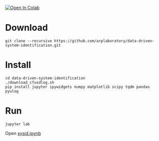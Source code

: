 [![Open In Colab](https://colab.research.google.com/assets/colab-badge.svg)](https://colab.research.google.com/github/arplaboratory/data-driven-system-identification/blob/main/sysid.ipynb)
# Download
```
git clone --recursive https://github.com/arplaboratory/data-driven-system-identification.git
```
# Install
```
cd data-driven-system-identification
./download_cfusdlog.sh
pip install jupyter ipywidgets numpy matplotlib scipy tqdm pandas pyulog
```

# Run
```
jupyter lab
```
Open [sysid.ipynb](sysid.ipynb)




